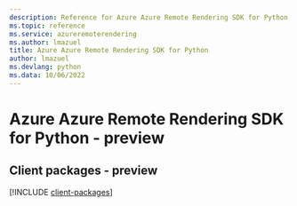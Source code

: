 ```yaml
---
description: Reference for Azure Azure Remote Rendering SDK for Python
ms.topic: reference
ms.service: azureremoterendering
ms.author: lmazuel
title: Azure Azure Remote Rendering SDK for Python
author: lmazuel
ms.devlang: python
ms.data: 10/06/2022
---
```

# Azure Azure Remote Rendering SDK for Python - preview

## Client packages - preview
[!INCLUDE [client-packages](azure-remote-rendering-client-index.md)]